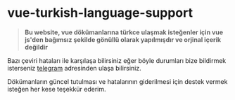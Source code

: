 # vue-turkish-language-support

> **Bu website, vue dökümanlarına türkce ulaşmak isteğenler için vue js'den bağımsız şekilde gönüllü olarak yapılmışdır ve orjinal içerik değildir**

Bazı çeviri hataları ile karşılaşa bilirsiniz eğer böyle durumları bize bildirmek isterseniz [telegram](https://t.me/r7wgx) adresinden ulaşa bilirsiniz.

Dökümanların güncel tutulması ve hatalarının giderilmesi için destek vermek isteğen her kese teşekkür ederim.

